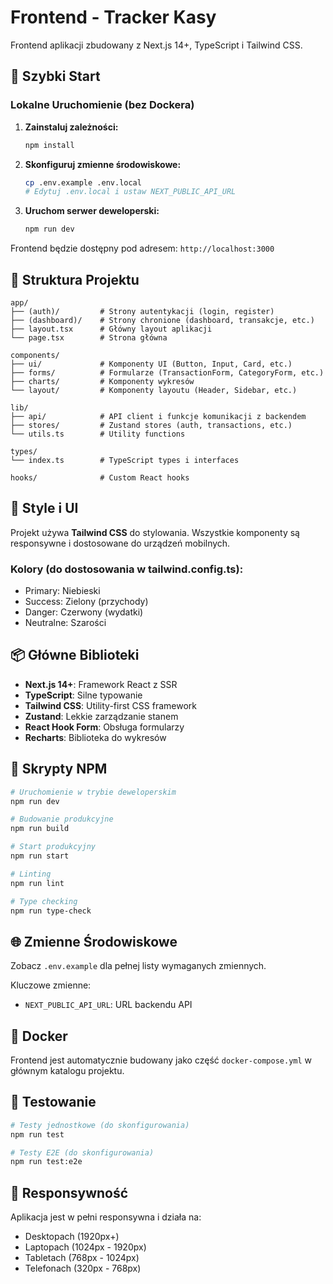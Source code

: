 # Frontend - Tracker Kasy

Frontend aplikacji zbudowany z Next.js 14+, TypeScript i Tailwind CSS.

## 🚀 Szybki Start

### Lokalne Uruchomienie (bez Dockera)

1. **Zainstaluj zależności:**
   ```bash
   npm install
   ```

2. **Skonfiguruj zmienne środowiskowe:**
   ```bash
   cp .env.example .env.local
   # Edytuj .env.local i ustaw NEXT_PUBLIC_API_URL
   ```

3. **Uruchom serwer deweloperski:**
   ```bash
   npm run dev
   ```

Frontend będzie dostępny pod adresem: `http://localhost:3000`

## 📁 Struktura Projektu

```
app/
├── (auth)/         # Strony autentykacji (login, register)
├── (dashboard)/    # Strony chronione (dashboard, transakcje, etc.)
├── layout.tsx      # Główny layout aplikacji
└── page.tsx        # Strona główna

components/
├── ui/             # Komponenty UI (Button, Input, Card, etc.)
├── forms/          # Formularze (TransactionForm, CategoryForm, etc.)
├── charts/         # Komponenty wykresów
└── layout/         # Komponenty layoutu (Header, Sidebar, etc.)

lib/
├── api/            # API client i funkcje komunikacji z backendem
├── stores/         # Zustand stores (auth, transactions, etc.)
└── utils.ts        # Utility functions

types/
└── index.ts        # TypeScript types i interfaces

hooks/              # Custom React hooks
```

## 🎨 Style i UI

Projekt używa **Tailwind CSS** do stylowania. Wszystkie komponenty są responsywne i dostosowane do urządzeń mobilnych.

### Kolory (do dostosowania w tailwind.config.ts):
- Primary: Niebieski
- Success: Zielony (przychody)
- Danger: Czerwony (wydatki)
- Neutralne: Szarości

## 📦 Główne Biblioteki

- **Next.js 14+**: Framework React z SSR
- **TypeScript**: Silne typowanie
- **Tailwind CSS**: Utility-first CSS framework
- **Zustand**: Lekkie zarządzanie stanem
- **React Hook Form**: Obsługa formularzy
- **Recharts**: Biblioteka do wykresów

## 🔧 Skrypty NPM

```bash
# Uruchomienie w trybie deweloperskim
npm run dev

# Budowanie produkcyjne
npm run build

# Start produkcyjny
npm run start

# Linting
npm run lint

# Type checking
npm run type-check
```

## 🌐 Zmienne Środowiskowe

Zobacz `.env.example` dla pełnej listy wymaganych zmiennych.

Kluczowe zmienne:
- `NEXT_PUBLIC_API_URL`: URL backendu API

## 🐳 Docker

Frontend jest automatycznie budowany jako część `docker-compose.yml` w głównym katalogu projektu.

## 🧪 Testowanie

```bash
# Testy jednostkowe (do skonfigurowania)
npm run test

# Testy E2E (do skonfigurowania)
npm run test:e2e
```

## 📱 Responsywność

Aplikacja jest w pełni responsywna i działa na:
- Desktopach (1920px+)
- Laptopach (1024px - 1920px)
- Tabletach (768px - 1024px)
- Telefonach (320px - 768px)
